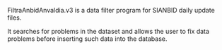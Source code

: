 FiltraAnbidAnvaldia.v3 is a data filter program for SIANBID daily update files. 

It searches for problems in the dataset and allows the user to fix data problems before inserting such data into the database.
